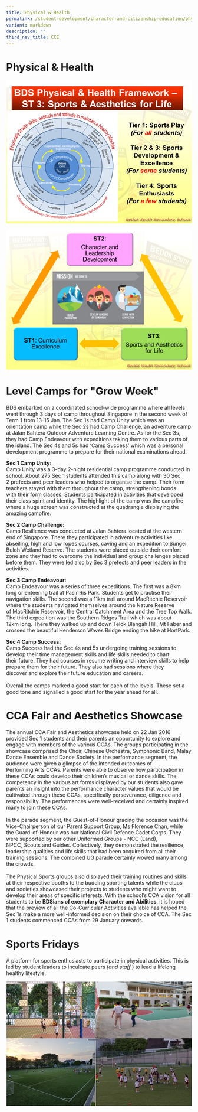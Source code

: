 ```yaml
---
title: Physical & Health
permalink: /student-development/character-and-citizenship-education/physical-n-health/
variant: markdown
description: ""
third_nav_title: CCE
---
```

Physical &amp; Health
=================

![Physical &amp; Health](/images/BDS%20Physical%20and%20Health%20Framework%20ST3_2.png)

![Physical &amp; Health](/images/BDS%20STRATEGIC%20THRUST%203.png)

Level Camps for "Grow Week"
===========================

BDS embarked on a coordinated&nbsp;school-wide programme where all levels went&nbsp;through 3 days of camp throughout Singapore in&nbsp;the second week of Term 1 from 13-15 Jan. The&nbsp;Sec 1s had Camp Unity which was an orientation&nbsp;camp while the Sec 2s had Camp Challenge, an adventure camp at Jalan Bahtera Outdoor Adventure Learning Centre. As for the Sec 3s, they had&nbsp;Camp Endeavour with expeditions taking them to&nbsp;various parts of the island. The Sec 4s and 5s had&nbsp;‘Camp Success’ which was a personal development&nbsp;programme to prepare for their national examinations ahead.

 <b>Sec 1 Camp Unity:</b>
 <br>Camp Unity was a 3-day 2-night residential camp&nbsp;programme conducted in school. About 275 Sec 1&nbsp;students attended this camp along with 30 Sec 2&nbsp;prefects and peer leaders who helped to organise&nbsp;the camp. Their form teachers stayed with them&nbsp;throughout the camp, strengthening bonds with&nbsp;their form classes. Students participated in activities that developed their class spirit and identity.&nbsp;The highlight of the camp was the campfire where&nbsp;a huge screen was constructed at the quadrangle&nbsp;displaying the amazing campfire.
 

<b>Sec 2 Camp Challenge:</b>
<br>Camp Resilience was conducted at Jalan Bahtera&nbsp;located at the western end of Singapore. There&nbsp;they participated in adventure activities like abseiling, high and low ropes courses, caving and an&nbsp;expedition to Sungei Buloh Wetland Reserve. The&nbsp;students were placed outside their comfort zone&nbsp;and they had to overcome the individual and group&nbsp;challenges placed before them. They were led also&nbsp;by Sec 3 prefects and peer leaders in the activities.

  

<b>Sec 3 Camp Endeavour:</b>
<br>Camp Endeavour was a series of three expeditions.&nbsp;The first was a 8km long orienteering trail at Pasir&nbsp;Ris Park. Students get to practise their navigation&nbsp;skills. The second was a 11km trail around&nbsp;MacRitchie Reservoir where the students navigated themselves around the Nature Reserve of&nbsp;MacRitchie Reservoir, the Central Catchment Area&nbsp;and the Tree Top Walk. The third expedition was&nbsp;the Southern Ridges Trail which was about 12km&nbsp;long. There they walked up and down Telok Blangah Hill, Mt Faber and crossed the beautiful Henderson Waves Bridge ending the hike at HortPark.

<b>Sec 4 Camp Success:</b>
<br>
Camp Success had the Sec 4s and 5s undergoing&nbsp;training sessions to develop their time management skills and life skills needed to chart their&nbsp;future. They had courses in resume writing and&nbsp;interview skills to help prepare them for their&nbsp;future. They also had sessions where they discover&nbsp;and explore their future education and careers.
<br><br>Overall the camps marked a good start for each of&nbsp;the levels. These set a good tone and signalled a&nbsp;good start for the year ahead for all.

CCA Fair and Aesthetics Showcase
================================

The annual CCA Fair and Aesthetics showcase&nbsp;held on 22 Jan 2016 provided Sec 1 students and&nbsp;their parents an opportunity to explore and engage with members of the various CCAs. The&nbsp;groups participating in the showcase comprised&nbsp;the Choir, Chinese Orchestra, Symphonic Band,&nbsp;Malay Dance Ensemble and Dance Society. In the&nbsp;performance segment, the audience were given a glimpse of the intended outcomes of Performing&nbsp;Arts CCAs. Parents were able to observe how&nbsp;participation in these CCAs could develop their&nbsp;children’s musical or dance skills. The competency in the various art forms displayed by our students also gave parents an insight into the performance character values that would be cultivated&nbsp;through these CCAs, specifically perseverance,&nbsp;diligence and responsibility. The performances&nbsp;were well-received and certainly inspired many to&nbsp;join these CCAs.
<br><br>In the parade segment, the Guest-of-Honour&nbsp;gracing the occasion was the Vice-Chairperson of&nbsp;our Parent Support Group, Ms Florence Chan,&nbsp;while the Guard-of-Honour was our National Civil&nbsp;Defence Cadet Corps. They were supported by&nbsp;our other Uniformed Groups - NCC (Land), NPCC,&nbsp;Scouts and Guides. Collectively, they demonstrated the resilience, leadership qualities and life&nbsp;skills that had been acquired from all their training sessions. The combined UG parade certainly&nbsp;wowed many among the crowds.
<br><br>The Physical Sports groups also displayed their&nbsp;training routines and skills at their respective&nbsp;booths to the budding sporting talents while the&nbsp;clubs and societies showcased their projects to&nbsp;students who might want to develop their areas&nbsp;of specific interests.&nbsp;With the school’s CCA vision for all students to be&nbsp;<b>BDSians of exemplary Character and Abilities</b>, it is&nbsp;hoped that the preview of all the Co-Curricular&nbsp;Activities available has helped the Sec 1s make a&nbsp;more well-informed decision on their choice of&nbsp;CCA. The Sec 1 students commenced CCAs from&nbsp;29 January onwards.

Sports Fridays
==============

A platform for sports enthusiasts to participate in physical activities. This is led by student&nbsp;leaders to inculcate peers (<i>and staff</i>&nbsp;) to lead a lifelong healthy lifestyle.

![Sports Friday](/images/Sports%20Friday.jpg)